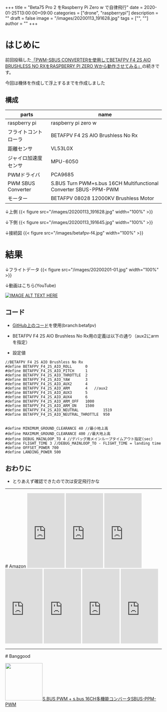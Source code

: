 ﻿+++
title = "Beta75 Pro 2 をRaspberry Pi Zero w で自律飛行"
date = 2020-01-25T13:00:00+09:00
categories = ["drone", "raspberrypi"]
description = ""
draft = false
image = "/images/20200113_191628.jpg"
tags = ["", ""]
author = ""
+++

# はじめに

前回投稿した[「PWM-SBUS CONVERTERを使用してBETAFPV F4 2S AIO BRUSHLESS NO RXをRASPBERRY PI ZERO Wから動作させてみる」](https://www.yokochi.jp/post/betafpv-f4-2s-aio/)の続きです。

今回は機体を作成して浮上するまでを作成しました



## 構成


parts   | name 
---------------|----------
  raspberry pi | raspberry pi zero w
  フライトコントローラ | BETAFPV F4 2S AIO Brushless No Rx
  距離センサ | VL53L0X
  ジャイロ加速度センサ | MPU-6050
  PWMドライバ | PCA9685 
 PWM SBUS Converter| S.BUS Turn PWM+s.bus 16CH Multifunctional Converter SBUS-PPM-PWM   
  モーター | BETAFPV 08028 12000KV Brushless Motor 

↓上側
{{< figure src="/images/20200113_191628.jpg" width="100%" >}}

↓下側
{{< figure src="/images/20200113_191645.jpg" width="100%" >}}


↓接続図
{{< figure src="/images/betafpv-f4.jpg" width="100%" >}}



# 結果

↓フライトデータ
{{< figure src="/images/20200201-01.jpg" width="100%" >}}



↓動画はこちら(YouTube)

[![IMAGE ALT TEXT HERE](https://img.youtube.com/vi/bHZSaS7r_3g/0.jpg)](https://www.youtube.com/watch?v=bHZSaS7r_3g)



## コード

- [GitHub上のコード](https://github.com/shigeru-yokochi/drone/tree/betafpv)を使用(branch:betafpv)
- BETAFPV F4 2S AIO Brushless No Rx用の定義は以下の通り（aux2にarmを指定）

- 設定値

```
//BETAFPV F4 2S AIO Brushless No Rx
#define BETAFPV_F4_2S_AIO_ROLL		0
#define BETAFPV_F4_2S_AIO_PITCH		1
#define BETAFPV_F4_2S_AIO_THROTTLE	2
#define BETAFPV_F4_2S_AIO_YAW		3
#define BETAFPV_F4_2S_AIO_AUX2		4
#define BETAFPV_F4_2S_AIO_ARM		4	//aux2
#define BETAFPV_F4_2S_AIO_AUX3		5
#define BETAFPV_F4_2S_AIO_AUX4		6
#define BETAFPV_F4_2S_AIO_ARM_OFF	1000
#define BETAFPV_F4_2S_AIO_ARM_ON	1500
#define	BETAFPV_F4_2S_AIO_NEUTRAL			1519
#define	BETAFPV_F4_2S_AIO_NEUTRAL_THROTTLE	950
```



```

#define MINIMUM_GROUND_CLEARANCE 40 //最小地上高
#define MAXIMUM_GROUND_CLEARANCE 400 //最大地上高
#define DEBUG_MAINLOOP_TO 4 //デバッグ用メインループタイムアウト指定(sec)
#define FLIGHT_TIME 3 //DEBUG_MAINLOOP_TO - FLIGHT_TIME = landing time
#define OFFSET_POWER 700
#define LANDING_POWER 500
```



## おわりに

- とりあえず確認できたので次は安定飛行かな



<hr/>
# Amazon

<iframe style="width:120px;height:240px;" marginwidth="0" marginheight="0" scrolling="no" frameborder="0" src="https://rcm-fe.amazon-adsystem.com/e/cm?ref=qf_sp_asin_til&t=yokochi-22&m=amazon&o=9&p=8&l=as1&IS1=1&detail=1&asins=B07446WLQV&linkId=14f7f69e6e56594d6e5ca997465bcd74&bc1=ffffff&lt1=_top&fc1=333333&lc1=0066c0&bg1=ffffff&f=ifr">
    </iframe>

<iframe style="width:120px;height:240px;" marginwidth="0" marginheight="0" scrolling="no" frameborder="0" src="https://rcm-fe.amazon-adsystem.com/e/cm?ref=qf_sp_asin_til&t=yokochi-22&m=amazon&o=9&p=8&l=as1&IS1=1&detail=1&asins=B07Y4YYGY4&linkId=7910c9d3a1dfe381b2da2506c0cd90f2&bc1=ffffff&lt1=_top&fc1=333333&lc1=0066c0&bg1=ffffff&f=ifr">
    </iframe>

<iframe style="width:120px;height:240px;" marginwidth="0" marginheight="0" scrolling="no" frameborder="0" src="https://rcm-fe.amazon-adsystem.com/e/cm?ref=qf_sp_asin_til&t=yokochi-22&m=amazon&o=9&p=8&l=as1&IS1=1&detail=1&asins=B07WK1FRZG&linkId=9d2b0fde82d0951f97460bea050f6b55&bc1=ffffff&lt1=_top&fc1=333333&lc1=0066c0&bg1=ffffff&f=ifr">
    </iframe>

<iframe style="width:120px;height:240px;" marginwidth="0" marginheight="0" scrolling="no" frameborder="0" src="https://rcm-fe.amazon-adsystem.com/e/cm?ref=qf_sp_asin_til&t=yokochi-22&m=amazon&o=9&p=8&l=as1&IS1=1&detail=1&asins=B06Y2WW8DY&linkId=3e16c7029e5e16cc12396c0f717e928f&bc1=ffffff&lt1=_top&fc1=333333&lc1=0066c0&bg1=ffffff&f=ifr">
    </iframe>

<iframe style="width:120px;height:240px;" marginwidth="0" marginheight="0" scrolling="no" frameborder="0" src="https://rcm-fe.amazon-adsystem.com/e/cm?ref=qf_sp_asin_til&t=yokochi-22&m=amazon&o=9&p=8&l=as1&IS1=1&detail=1&asins=B07SLRG5J1&linkId=2a1d32f05d13cbb57c3403274afb7ccf&bc1=ffffff&lt1=_top&fc1=333333&lc1=0066c0&bg1=ffffff&f=ifr">
    </iframe>


<iframe style="width:120px;height:240px;" marginwidth="0" marginheight="0" scrolling="no" frameborder="0" src="https://rcm-fe.amazon-adsystem.com/e/cm?ref=qf_sp_asin_til&t=yokochi-22&m=amazon&o=9&p=8&l=as1&IS1=1&detail=1&asins=B07PHSJ961&linkId=316ca88382339678525312c74a31400f&bc1=ffffff&lt1=_top&fc1=333333&lc1=0066c0&bg1=ffffff&f=ifr">
    </iframe>

<iframe style="width:120px;height:240px;" marginwidth="0" marginheight="0" scrolling="no" frameborder="0" src="https://rcm-fe.amazon-adsystem.com/e/cm?ref=qf_sp_asin_til&t=yokochi-22&m=amazon&o=9&p=8&l=as1&IS1=1&detail=1&asins=B07M87DLX5&linkId=7439403d3fc138c961db04dad6a9f85a&bc1=ffffff&lt1=_top&fc1=333333&lc1=0066c0&bg1=ffffff&f=ifr">
    </iframe>    


<hr/>
# Banggood


<a target='_blank' href='https://jp.banggood.com/S_BUS-Turn-PWMs_bus-14CH-Multi-functional-Converter-SBUS-to-PWM-p-984155.html?p=MD030313776065201709&custlinkid=749463'><img style="width:120px;" src='https://img.bgxcdn.com/images/2014/huangxiaobin/07/SKU243402/9850f4ea-9dfb-0e9c-c5f1-84f64caf9d32.jpg' alt='' >S.BUS PWM + s.bus 16CH多機能コンバータSBUS-PPM-PWM</a>

